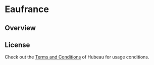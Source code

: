 # Eaufrance

## Overview

## License

Check out the [Terms and Conditions](https://hubeau.eaufrance.fr/page/conditions-generales) of Hubeau for usage 
conditions.
